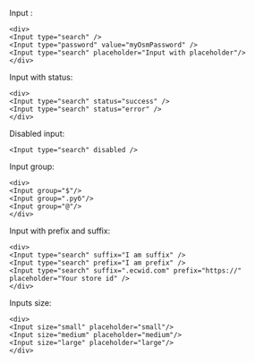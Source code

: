 Input :
```
<div>
<Input type="search" />
<Input type="password" value="myOsmPassword" />
<Input type="search" placeholder="Input with placeholder"/>
</div>
```

Input with status:
```
<div>
<Input type="search" status="success" />
<Input type="search" status="error" />
</div>
```

Disabled input:
```
<Input type="search" disabled />
```

Input group:
```
<div>
<Input group="$"/>
<Input group=".руб"/>
<Input group="@"/>
</div>
```

Input with prefix and suffix:
```
<div>
<Input type="search" suffix="I am suffix" />
<Input type="search" prefix="I am prefix" />
<Input type="search" suffix=".ecwid.com" prefix="https://" placeholder="Your store id" />
</div>
```

Inputs size:
```
<div>
<Input size="small" placeholder="small"/>
<Input size="medium" placeholder="medium"/>
<Input size="large" placeholder="large"/>
</div>
```

